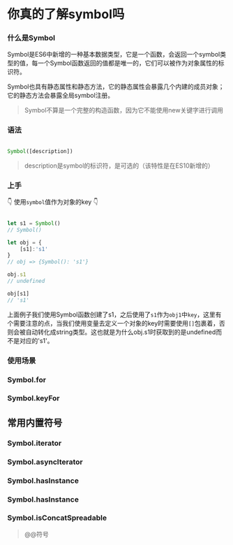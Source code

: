 # 你真的了解symbol吗
### 什么是Symbol

Symbol是ES6中新增的一种基本数据类型，它是一个函数，会返回一个symbol类型的值，每一个Symbol函数返回的值都是唯一的，它们可以被作为对象属性的标识符。

Symbol也具有静态属性和静态方法，它的静态属性会暴露几个内建的成员对象；它的静态方法会暴露全局symbol注册。

> Symbol不算是一个完整的构造函数，因为它不能使用new关键字进行调用

### 语法

```javascript

Symbol([description])

```

> description是symbol的标识符，是可选的（该特性是在ES10新增的）
### 上手

👇 使用`symbol`值作为对象的key 👇

```javascript

let s1 = Symbol()
// Symbol()

let obj = {
    [s1]:'s1'
}
// obj => {Symbol(): 's1'}

obj.s1
// undefined

obj[s1]
// 's1'

```
上面例子我们使用Symbol函数创建了s1，之后使用了`s1`作为`obj1`中`key`，这里有个需要注意的点，当我们使用变量去定义一个对象的key时需要使用`[]`包裹着，否则会被自动转化成string类型。这也就是为什么obj.s1时获取到的是undefined而不是对应的's1'。

### 使用场景

### Symbol.for
### Symbol.keyFor
## 常用内置符号
### Symbol.iterator
### Symbol.asyncIterator
### Symbol.hasInstance
### Symbol.hasInstance
### Symbol.isConcatSpreadable
> @@符号

